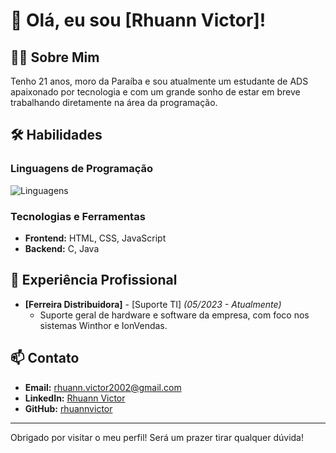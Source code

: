 # 👋 Olá, eu sou [Rhuann Victor]!

## 🧑‍💻 Sobre Mim
Tenho 21 anos, moro da Paraíba e sou atualmente um estudante de ADS apaixonado por tecnologia e com um grande sonho de estar em breve trabalhando diretamente na área da programação.

## 🛠️ Habilidades

### Linguagens de Programação
![Linguagens](https://github-readme-stats.vercel.app/api/top-langs/?username=rhuannvictor&layout=compact&theme=dracula)

### Tecnologias e Ferramentas
- **Frontend:** HTML, CSS, JavaScript
- **Backend:** C, Java

## 🏢 Experiência Profissional
- **[Ferreira Distribuidora]** - [Suporte TI] _(05/2023 - Atualmente)_
  - Suporte geral de hardware e software da empresa, com foco nos sistemas Winthor e IonVendas.

## 📫 Contato
- **Email:** rhuann.victor2002@gmail.com
- **LinkedIn:** [Rhuann Victor]([https://www.linkedin.com/in/rhuann-victor-a4364a220/)
- **GitHub:** [rhuannvictor](https://github.com/rhuannvictor)

---

Obrigado por visitar o meu perfil! Será um prazer tirar qualquer dúvida!
